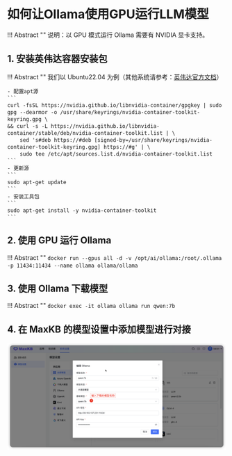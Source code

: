 # 如何让Ollama使用GPU运行LLM模型

!!! Abstract ""
    说明：以 GPU 模式运行 Ollama 需要有 NVIDIA 显卡支持。

## 1. 安装英伟达容器安装包

!!! Abstract ""
    我们以 Ubuntu22.04 为例（其他系统请参考：[英伟达官方文档](https://docs.nvidia.com/datacenter/cloud-native/container-toolkit/latest/arch-overview.html)）

    - 配置apt源
    ```
    curl -fsSL https://nvidia.github.io/libnvidia-container/gpgkey | sudo gpg --dearmor -o /usr/share/keyrings/nvidia-container-toolkit-keyring.gpg \
    && curl -s -L https://nvidia.github.io/libnvidia-container/stable/deb/nvidia-container-toolkit.list | \
        sed 's#deb https://#deb [signed-by=/usr/share/keyrings/nvidia-container-toolkit-keyring.gpg] https://#g' | \
        sudo tee /etc/apt/sources.list.d/nvidia-container-toolkit.list
    ```
    - 更新源
    ```
    sudo apt-get update
    ```
    - 安装工具包
    ```
    sudo apt-get install -y nvidia-container-toolkit
    ```
## 2. 使用 GPU 运行 Ollama

!!! Abstract ""
    ```
    docker run --gpus all -d -v /opt/ai/ollama:/root/.ollama -p 11434:11434 --name ollama ollama/ollama
    ```

## 3. 使用 Ollama 下载模型

!!! Abstract ""
    ```
    docker exec -it ollama ollama run qwen:7b
    ```

## 4. 在 MaxKB 的模型设置中添加模型进行对接

![添加模型](../img/FAQ/addmodel.png)